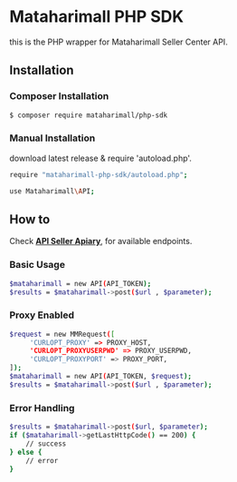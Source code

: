 # Mataharimall PHP SDK #

this is the PHP wrapper for Mataharimall Seller Center API.

## Installation ##

### Composer Installation ###

```sh
$ composer require mataharimall/php-sdk
```

### Manual Installation ###
download latest release & require 'autoload.php'.

```sh
require "mataharimall-php-sdk/autoload.php";

use Mataharimall\API;
```

## How to ##

Check **[API Seller Apiary](http://docs.apiforseller.apiary.io/)**, for available endpoints.

### Basic Usage ###

```sh
$mataharimall = new API(API_TOKEN);
$results = $mataharimall->post($url , $parameter);
```
### Proxy Enabled ###
```sh
$request = new MMRequest([
     'CURLOPT_PROXY' => PROXY_HOST,
     'CURLOPT_PROXYUSERPWD' => PROXY_USERPWD,
     'CURLOPT_PROXYPORT' => PROXY_PORT,
]);
$mataharimall = new API(API_TOKEN, $request);
$results = $mataharimall->post($url , $parameter);
```

### Error Handling ###

```sh
$results = $mataharimall->post($url, $parameter);
if ($mataharimall->getLastHttpCode() == 200) {
    // success
} else {
    // error
}
```

